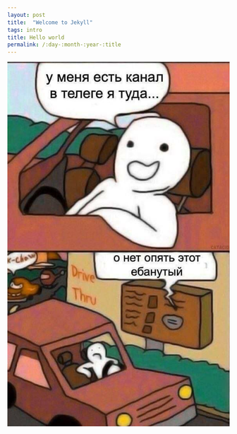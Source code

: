 ```yaml
---
layout: post
title:  "Welcome to Jekyll"
tags: intro
title: Hello world
permalink: /:day-:month-:year-:title
---
```

![Another one](/assets/images/telegram.jpg)